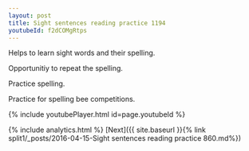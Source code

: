 ```yaml
---
layout: post
title: Sight sentences reading practice 1194
youtubeId: f2dCOMgRtps
---
```

 
 
Helps to learn sight words and their spelling.

Opportunitiy to repeat the spelling. 

Practice spelling. 
 
Practice for spelling bee competitions. 
 
{% include youtubePlayer.html id=page.youtubeId %}
 
 
{% include analytics.html %} 
[Next]({{ site.baseurl }}{% link  split1/_posts/2016-04-15-Sight sentences reading practice 860.md%})
 

